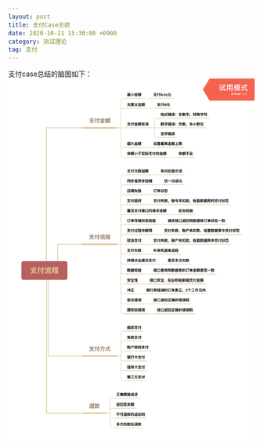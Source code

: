 ```yaml
---
layout: post
title: 支付Case总结
date: 2020-10-21 15:30:00 +0900
category: 测试理论
tag: 支付
---
```

支付case总结的脑图如下：
![支付case](/assets/img/cc/支付流程.png)
